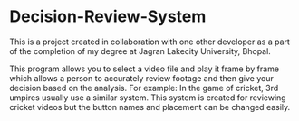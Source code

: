 # Decision-Review-System

This is a project created in collaboration with one other developer as a part of the completion of my degree at Jagran Lakecity University, Bhopal.

This program allows you to select a video file and play it frame by frame which allows a person to accurately review footage and then give your decision based on the analysis. For example: In the game of cricket, 3rd umpires usually use a similar system. This system is created for reviewing cricket videos but the button names and placement can be changed easily.

